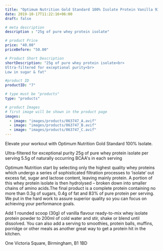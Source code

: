 ```yaml
---
title: "Optimum Nutrition Gold Standard 100% Isolate Protein Vanilla 930g"
date: 2019-10-17T11:22:16+06:00
draft: false

# meta description
description : "25g of pure whey protein isolate"

# product Price
price: "40.00"
priceBefore: "50.00"

# Product Short Description
shortDescription: "25g of pure whey protein isolate<br>
Ultra-filtered for exceptional purity<br>
Low in sugar & fat"

#product ID
productID: "7"

# type must be "products"
type: "products"

# product Images
# first image will be shown in the product page
images:
  - image: "images/products/063747_A.avif"
  - image: "images/products/063747_B.avif"
  - image: "images/products/063747_C.avif"
---
```


Elevate your workout with Optimum Nutrition Gold Standard 100% Isolate.


Ultra-filtered for exceptional purity
25g of pure whey protein isolate per serving
5.5g of naturally occurring BCAA's in each serving

Optimum Nutrition start by selecting only the highest quality whey proteins which undergo a series of sophisticated filtration processes to ‘isolate’ out excess fat, sugar and lactose content, leaving mainly protein. A portion of this whey protein isolate is then hydrolysed – broken down into smaller chains of amino acids.The final product is a complete protein containing no more than 0.3g of sugars, 0.4g of fat and 83% of pure protein per serving. We put in the hard work to assure superior quality so you can focus on achieving your performance goals.


Add 1 rounded scoop (30g) of vanilla flavour ready-to-mix whey isolate protein powder to 200ml of cold water and stir, shake or blend until dissolved. You can also add a serving to smoothies, protein balls, muffins, porridge or other meals as another great way to get a protein hit in the kitchen.


One Victoria Square, Birmingham, B1 1BD
